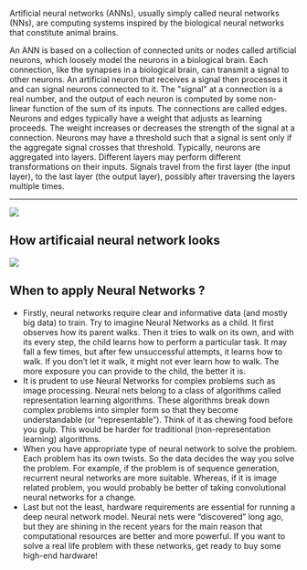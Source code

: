 Artificial neural networks (ANNs), usually simply called neural networks (NNs), are computing systems inspired by the biological neural networks that constitute animal brains.

An ANN is based on a collection of connected units or nodes called artificial neurons, which loosely model the neurons in a biological brain. Each connection, like the synapses in a biological brain, can transmit a signal to other neurons. An artificial neuron that receives a signal then processes it and can signal neurons connected to it. The "signal" at a connection is a real number, and the output of each neuron is computed by some non-linear function of the sum of its inputs. The connections are called edges. Neurons and edges typically have a weight that adjusts as learning proceeds. The weight increases or decreases the strength of the signal at a connection. Neurons may have a threshold such that a signal is sent only if the aggregate signal crosses that threshold. Typically, neurons are aggregated into layers. Different layers may perform different transformations on their inputs. Signals travel from the first layer (the input layer), to the last layer (the output layer), possibly after traversing the layers multiple times.

-------------------------
![](https://upload.wikimedia.org/wikipedia/commons/4/44/Neuron3.png)


How artificaial neural network looks
----------------------------
![](https://github.com/DASHANANT/Deep-Learning-Basics-Python-files/blob/main/Neural%20Network/Architecture-of-multilayer-artificial-neural-network-with-error-backpropagation.png)



When to apply Neural Networks ?
----------------------------

- Firstly, neural networks require clear and informative data (and mostly big data) to train. Try to imagine Neural Networks as a child. It first observes how its parent walks. Then it tries to walk on its own, and with its every step, the child learns how to perform a particular task. It may fall a few times, but after few unsuccessful attempts, it learns how to walk. If you don’t let it walk, it might not ever learn how to walk. The more exposure you can provide to the child, the better it is.
- It is prudent to use Neural Networks for complex problems such as image processing. Neural nets belong to a class of algorithms called representation learning algorithms. These algorithms break down complex problems into simpler form so that they become understandable (or “representable”). Think of it as chewing food before you gulp. This would be harder for traditional (non-representation learning) algorithms.
- When you have appropriate type of neural network to solve the problem. Each problem has its own twists. So the data decides the way you solve the problem. For example, if the problem is of sequence generation, recurrent neural networks are more suitable. Whereas, if it is image related problem, you would probably be better of taking convolutional neural networks for a change.
- Last but not the least, hardware requirements are essential for running a deep neural network model. Neural nets were “discovered” long ago, but they are shining in the recent years for the main reason that computational resources are better and more powerful. If you want to solve a real life problem with these networks, get ready to buy some high-end hardware!
